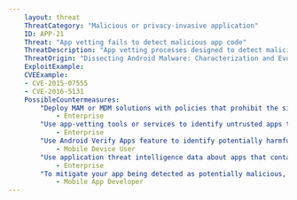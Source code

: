 ```yaml
---
    layout: threat
    ThreatCategory: "Malicious or privacy-invasive application"
    ID: APP-21
    Threat: "App vetting fails to detect malicious app code"
    ThreatDescription: "App vetting processes designed to detect malicious code are complicated by various code obfuscation techniques such as sandbox detection, encryption, and dead code (malicious functions unreachable by normal program execution). As a result, a malicious app subjected to app vetting may appear free of harmful code and safe to publish or distribute."
    ThreatOrigin: "Dissecting Android Malware: Characterization and Evolution [^85]"
    ExploitExample:
    CVEExample:
    - CVE-2015-07555
    - CVE-2016-5131
    PossibleCountermeasures:
        "Deploy MAM or MDM solutions with policies that prohibit the side-loading of apps, which may bypass security checks on the app.":
            - Enterprise
        "Use app-vetting tools or services to identify untrusted apps that contain encrypted or obfuscated code.":
            - Enterprise
        "Use Android Verify Apps feature to identify potentially harmful apps.":
            - Mobile Device User
        "Use application threat intelligence data about apps that contain encrypted or obfuscated code":
            - Enterprise
        "To mitigate your app being detected as potentially malicious, do not arbitrarily encrypt or obfuscate code.":
            - Mobile App Developer
---
```

